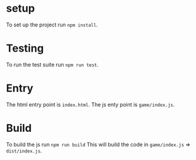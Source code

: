 # setup
To set up the project run `npm install`.

# Testing
To run the test suite run `npm run test`.

# Entry
The html entry point is `index.html`.
The js enty point is `game/index.js`.

# Build
To build the js run `npm run build`
This will build the code in `game/index.js` => `dist/index.js`.
